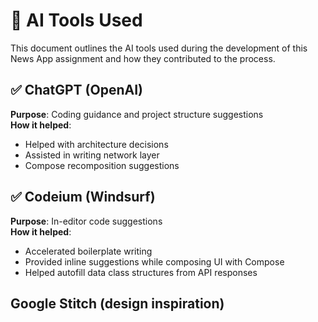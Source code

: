 # 🤖 AI Tools Used

This document outlines the AI tools used during the development of this News App assignment and how they contributed to the process.

## ✅ ChatGPT (OpenAI)

**Purpose**: Coding guidance and project structure suggestions  
**How it helped**:
- Helped with architecture decisions 
- Assisted in writing network layer
- Compose recomposition suggestions

## ✅ Codeium (Windsurf)

**Purpose**: In-editor code suggestions  
**How it helped**:
- Accelerated boilerplate writing 
- Provided inline suggestions while composing UI with Compose
- Helped autofill data class structures from API responses


## Google Stitch (design inspiration)



